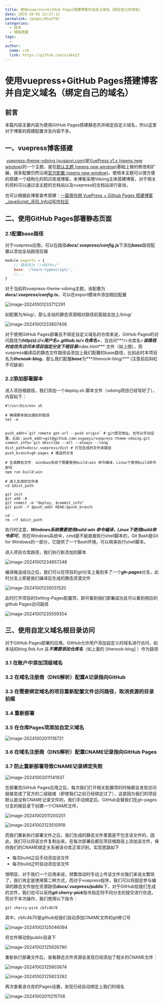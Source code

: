 ```yaml
---
title: 使用vuepress+GitHub Pages搭建博客并自定义域名（绑定自己的域名）
date: 2024-10-01 23:27:13
permalink: /pages/81a2f0/
categories:
  - 技术
  - 博客搭建
tags:
  - 
author: 
  name: czb
  link: https://github.com/xiake23
---
```

# 使用vuepress+GitHub Pages搭建博客并自定义域名（绑定自己的域名）

## 前言

本篇内容主要内容为使用GitHub Pages搭建静态页并绑定自定义域名，所以这里对于博客的搭建配置涉及内容不多。

## 一、vuepress博客搭建

​	[vuepress-theme-vdoing (xugaoyi.com)](https://doc.xugaoyi.com/)是[VuePress v1.x (opens new window)](https://vuepress.vuejs.org/zh/)的一个主题，是在[默认主题 (opens new window)](https://vuepress.vuejs.org/zh/theme/option-api.html)基础上做的修改和扩展，很多配置仍然沿用[官方配置 (opens new window)](https://vuepress.vuejs.org/zh/config/)。使用本主题可以很方便的搭建一个结构化的知识库或博客。本博客采用Vdoing主体搭建博客，对于相关的资料可以通过该主题的文档站以及vuepress的文档站进行查询，

也可以根据此博客查考搭建：[一篇带你用 VuePress + Github Pages 搭建博客_JavaScript_冴羽_InfoQ写作社区](https://xie.infoq.cn/article/4d2f62c87d188331342e62563)



## 二、使用GitHub Pages部署静态页面

### 2.1配置base路径

对于vuepress应用，可以在路径***docs/.vuepress/config.js***下添加***base***路径配置以添加全站路径后缀

```javascript
module.exports = {
    // 路径名为 "/<REPO>/"
    base: '/learn-typescript/',
    //...
}

```

对于当前的vuepress-theme-vdoing主题，该配置为***docs/.vuepress/config.ts***，可以在export模块中添加相应配置

![image-20241001233712291](https://jsd.cdn.zzko.cn/gh/xiake23/PicGo-Images/note/image-20241001233712291.png)

如配置为/blog/，那么全站的静态资源相对路径前面就会加上/blog/

![image-20241001233807406](https://jsd.cdn.zzko.cn/gh/xiake23/PicGo-Images/note/image-20241001233807406.png)

对于使用GitHub Pages部署且不绑定自定义域名的仓库来说，GitHub Pages的访问路径为***http(s)://<用户名>.github.io/<仓库名>***，当访问***/<仓库名>***该路径时会优先访问本项目指定分支下根目录***index.html*** 文件（如上图），而vuepress编译后的静态文件路径会添加上我们配置的base路径，比如此时本项目名为***thenook-blog***，那么我们配置***base***为***/thenook-blog/*** (注意前后斜杠不可缺省)

### 2.2添加部署脚本

进入项目根路径，我们添加一个deploy.sh 脚本文件（vdoing项目已经写好了），内容如下：

```shell
#!/usr/bin/env sh

# 确保脚本抛出遇到的错误
set -e


push_addr=`git remote get-url --push origin` # git提交地址，也可以手动设置，比如：push_addr=git@github.com:xugaoyi/vuepress-theme-vdoing.git
commit_info=`git describe --all --always --long`
dist_path=docs/.vuepress/dist # 打包生成的文件夹路径
push_branch=gh-pages # 推送的分支

# 生成静态文件  windows系统下需要使用build:win 命令编译，Linux下使用build命令即可
npm run build:win

# 进入生成的文件夹
cd $dist_path

git init
git add -A
git commit -m "deploy, $commit_info"
git push -f $push_addr HEAD:$push_branch

cd -
rm -rf $dist_path

```

执行时注意，***Windows系统需要使用build:win 命令编译，Linux下使用build命令即可***，而在Windows系统中，cmd是不能直接执行shell脚本的，Git Bash是Git for Windows的一部分，它提供了一个Bash环境，可以用来执行shell脚本。

进入项目仓库路径，我们执行新添加的脚本

![image-20241001234857248](https://jsd.cdn.zzko.cn/gh/xiake23/PicGo-Images/note/image-20241001234857248.png)

编译推送成功之后，我们可以在项目的git分支上看到多了一个***gh-pages***分支，此时分支上即是我们编译后生成的静态资源文件

![image-20241001235031520](https://jsd.cdn.zzko.cn/gh/xiake23/PicGo-Images/note/image-20241001235031520.png)



此时打开项目的Setting-Pages配置项，即可看到咱们部署成功且可以看到相应的github Pages访问路径

![image-20241001235559354](https://jsd.cdn.zzko.cn/gh/xiake23/PicGo-Images/note/image-20241001235559354.png)





## 三、使用自定义域名根目录访问

对于GitHub Pages部署的应用，GitHub允许用户添加自定义的域名进行访问，如本站的blog.9ok.fun 且***不需要添加仓库名***（如上面的 [thenook-blog] ）作为路径

### 3.1 在账户中添加顶级域名



### 3.2 在域名注册商（DNS解析）配置A记录指向GitHub



### 3.3 在需要绑定域名的项目重新配置文件访问路径，取消资源的目录前缀



### 3.4 重新部署



### 3.5 在仓库Pages项添加自定义域名

![image-20241002011116721](https://jsd.cdn.zzko.cn/gh/xiake23/PicGo-Images/note/image-20241002011116721.png)

### 3.6 在域名注册商（DNS解析）配置CNAME记录指向GitHub Pages



### 3.7 防止重新部署导致CNAME记录绑定失败



![image-20241002011141937](https://jsd.cdn.zzko.cn/gh/xiake23/PicGo-Images/note/image-20241002011141937.png)

在部署完GitHub Pages应用之后，每次我们打开相关配置项的时候都会发现访问链接变成了官方的二级链接（即使我们之前已经绑定过了），这是因为我们的项目默认是没有CNAME记录文件的，我们手动绑定后，GitHub会替我们在gh-pages分支的根目录下创建一个CNAME文件，

![image-20241002011200251](https://jsd.cdn.zzko.cn/gh/xiake23/PicGo-Images/note/image-20241002011200251.png)

![image-20241002123510918](https://jsd.cdn.zzko.cn/gh/xiake23/PicGo-Images/note/image-20241002123510918.png)

而我们重新执行部署文件之后，我们生成的静态文件里面是不包含该文件的，因此，我们可以将该文件复制出来，在每次部署后都在项目根路径上添加该文件，保持我们的CNAME绑定关系被该仓库正常识别，实现思路如下

- 每次build之后手动添加该文件
- 每次build之时自动添加该文件

很明显，对于我们一个应用来说，频繁改动时手动上传该文件对我们来说太繁琐了，我们肯定是使用第二种方式，而对于vuepress程序，我们可以将固定参与编译的静态文件放在资源路径***docs/.vuepress/public***下，对于GitHub给我们生成的文件，我们也可以采用***git cherry-pick***指令指定将不同分支的提交进行优选，而对于本次操作，我们使用以下指令：

```shell
git cherry-pick cbfc4b70
```

其中，cbfc4b70是github给我们自动添加CNAME文件的git修订号

![image-20241002125046094](https://jsd.cdn.zzko.cn/gh/xiake23/PicGo-Images/note/image-20241002125046094.png)

将文件移动到public目录下

![image-20241002125626790](https://jsd.cdn.zzko.cn/gh/xiake23/PicGo-Images/note/image-20241002125626790.png)

重新执行部署文件后，查看静态文件资源会发现已经添加了相关的CNAME文件：

![image-20241002125803674](https://jsd.cdn.zzko.cn/gh/xiake23/PicGo-Images/note/image-20241002125803674.png)

![image-20241002125823282](https://jsd.cdn.zzko.cn/gh/xiake23/PicGo-Images/note/image-20241002125823282.png)

再次查看该仓库的Pages设置，发现已经自动绑定上我们的域名

![image-20241002011215706](https://jsd.cdn.zzko.cn/gh/xiake23/PicGo-Images/note/image-20241002011215706.png)





